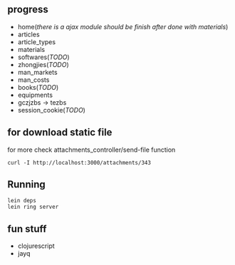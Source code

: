 ## progress

* home(_there is a ajax module should be finish after done with materials_)
* articles
* article_types
* materials
* softwares(_TODO_)
* zhongjies(_TODO_)
* man_markets
* man_costs
* books(_TODO_)
* equipments
* gczjzbs -> tezbs
* session_cookie(_TODO_)

## for download static file

for more check attachments_controller/send-file function

```
curl -I http://localhost:3000/attachments/343
```

## Running

```
lein deps
lein ring server
```

## fun stuff

* clojurescript
* jayq
